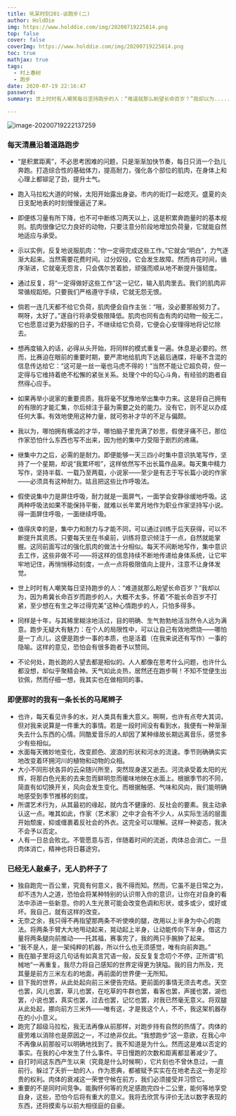 ```yaml
---
title: 吼呆时刻201-谈跑步(二)
author: HoldDie
img: https://www.holddie.com/img/20200719225814.png
top: false
cover: false
coverImg: https://www.holddie.com/img/20200719225814.png
toc: true
mathjax: true
tags:
  - 村上春树
  - 跑步
date: 2020-07-19 22:16:47
password:
summary: 世上时时有人嘲笑每日坚持跑步的人：“难道就那么盼望长命百岁？”我却以为......

---
```


![image-20200719222137259](https://www.holddie.com/img/20200719225814.png)

### 每天清晨沿着道路跑步

- “是积累距离”，不必思考困难的问题，只是渐渐加快节奏，每日只消一个劲儿奔跑。打造综合性的基础体力，提高耐力，强化各个部位的肌肉，在身体上和心理上都铆足了劲，提升士气。
- 跑入马拉松大道的时候，太阳开始露出身姿。市内的街灯一起熄灭。盛夏的炎日支配地表的时刻慢慢逼近了来。
- 即便练习量有所下降，也不可中断练习两天以上，这是积累奔跑量时的基本规则。肌肉很像记忆力良好的动物，只要注意分阶段地增加负荷量，它就能自然地适应与承受。
- 示以实例，反复地说服肌肉：“你一定得完成这些工作。”它就会“明白”，力气逐渐大起来。当然需要花费时间。过分奴役，它会发生故障。然而肯花时间，循序渐进，它就毫无怨言，只会偶尔苦着脸，顽强而顺从地不断提升强韧度。
- 通过反复，将“一定得做好这些工作”这一记忆，输入肌肉里去。我们的肌肉非常循规蹈矩。只要我们严格遵守手续，它就无怨无恨。
- 倘若一连几天都不给它负荷，肌肉便会自作主张：“哦，没必要那般努力了。啊呀，太好了。”遂自行将承受极限降低。肌肉也同有血有肉的动物一般无二，它也愿意过更为舒服的日子，不继续给它负荷，它便会心安理得地将记忆除去。
- 想再度输入的话，必得从头开始，将同样的模式重复一遍。休息是必要的。然而，比赛迫在眼前的重要时期，要严肃地给肌肉下达最后通牒，将毫不含混的信息传达给它：“这可是一丝一毫也马虎不得的！“当然不能让它超负荷，但一定得与它维持着绝不松懈的紧张关系。处理个中的勾心斗角，有经验的跑者自然得心应手。
- 如果再举小说家的重要资质，我将毫不犹豫地举出集中力来。这是将自己拥有的有限的才能汇集，尔后倾注于最为需要之处的能力。没有它，则不足以办成任何大事。有效地使用这种力量，就可弥补才华的不足与偏颇。
- 我以为，哪怕拥有横溢的才华，哪怕脑子里充满了妙思，假使牙痛不已，那位作家恐怕什么东西也写不出来，因为他的集中力受阻于剧烈的疼痛。
- 继集中力之后，必需的是耐力。即便能够一天三四小时集中意识执笔写作，坚持了一个星期，却说“我累坏啦”，这样依然写不出长篇作品来。每天集中精力写作，坚持半载、一载乃至两载，小说家——至少是有志于写长篇小说的作家——必须具有这种耐力。姑且把这些比作呼吸法。
- 假使说集中力是屏住呼吸，耐力就是一面屏气，一面学会安静徐缓地呼吸。这两种呼吸法如果不能保持平衡，就难以长年累月地作为职业作家坚持写小说。得一面屏住呼吸，一面继续呼吸。
- 值得庆幸的是，集中力和耐力与才能不同，可以通过训练于后天获得，可以不断提升其资质。只要每天坐在书桌前，训练将意识倾注于一点，自然就能掌握。这同前面写过的强化肌肉的做法十分相似。每天不间断地写作，集中意识去工作，这些非做不可——将这样的信息持续不断地传递给身体系统，让它牢牢地记住，再悄悄移动刻度，一点一点将极限值向上提升，注意不让身体发觉。

- 世上时时有人嘲笑每日坚持跑步的人：“难道就那么盼望长命百岁？”我却以为，因为希冀长命百岁而跑步的人，大概不太多。怀着“不能长命百岁不打紧，至少想在有生之年过得完美”这种心情跑步的人，只怕多得多。
- 同样是十年，与其稀里糊涂地活过，目的明确、生气勃勃地活当然令人远为满意。跑步无疑大有魅力：在个人的局限性中，可以让自己有效地燃烧——哪怕是一丁点儿，这便是跑步一事的本质，也是活着（在我来说还有写作）一事的隐喻。这样的意见，恐怕会有很多跑者予以赞同。
- 不论何处，跑长跑的人望去都是相似的。人人都像在思考什么问题，也许什么都没想，却似乎聚精会神。天气如此炎热，居然还在跑步啊！不知不觉便生出钦佩，然而仔细一想，我其实也在做相同的事。

### 即便那时的我有一条长长的马尾辫子

- 也许，每天看见许多的水，对人类具有重大意义。啊啊，也许有点夸大其词，但对我来说算是一件重大的事情。若是一段时间没有看到水，我便有一种渐渐失去什么东西的心情。同酷爱音乐的人却因了某种缘故长期远离音乐，感觉多少有些相似。
- 水面每天微妙地变化，改变颜色、波浪的形状和河水的流速。季节则确确实实地改变着环拥河川的植物和动物的众相。
- 大小不同形状各异的云朵随兴所至，突然现身遂又逝去。河流承受着太阳的光辉，将那白色光影的去来忽而鲜明忽而暖味地映在水面上。根据季节的不同，简直有如切换开关，风向会发生变化。而根据触感、气味和风向，我们能明确地感受到季节推移的刻度。
- 所谓艺术行为，从其最初的缘起，就内含不健康的、反社会的要素。我主动承认这一点。唯其如此，作家（艺术家）之中才会有不少人，从实际生活的层面开始颓废，抑或缠裹着反社会的外衣。这完全可以理解。这样一种姿态，我决不会予以否定。
- 人有一日总会败北。不管愿意与否，伴随着时间的流逝，肉体总会消亡。一旦肉体消亡，精神也将日暮途穷。

### 已经无人敲桌子，无人扔杯子了

- 独自跑完一百公里，究竟有何意义，我不得而知。然而，它虽不是日常之为，却不违为人之道，恐怕会将某种特别的认识带入你的意识，让你在对自身的看法中添进一些新意。你的人生光景可能会改变色调和形状，或多或少，或好或坏。我自己，就有这样的改变。
- 无奈之余，我只得不再指望那两条不听使唤的腿，改用以上半身为中心的跑法。将两条手臂大大地甩动起来，晃动起上半身，让动能传向下半身，借这力量将两条腿向前推动——托其福，赛事完了，我的两只手腕肿了起来。
- “我不是人，是一架纯粹的机器，所以什么也无须感觉，唯有向前奔跑。”
- 我在脑子里将这几句话有如真言咒语一般，反反复复念叨个不停，正所谓“机械地”一再重复。我尽力将自己感知的世界定得更为狭隘。我的目力所及，充其量是前方三米左右的地面，再前面的世界便一无所知。
- 目下我的世界，从此处起向前三米便告完结。更前面的事情无须去考虑。天空也罢，风儿也罢，草儿也罢，在吃草的牛群也罢，看客也罢，声援也罢，湖也罢，小说也罢，真实也罢，过去也罢，记忆也罢，对我已然毫无意义。将双腿从此处起，挪向前方三米外——唯有这，才是我这个人，不不，我这架机器存在的小小意义。
- 跑完了超级马拉松，我无法再像从前那样，对跑步持有自然的热情了。肉体的疲劳难以消除也是原因之一，不过绝非仅此。“我想跑步”这一意欲，在我心中不再像从前那般可以明确地找到了。我不知道是为什么。然而这是难以否定的事实。在我的心中发生了什么事件。平日慢跑的次数和距离都显著减少了。
- 自打时间这东西产生以来（究竟是什么时候啊），它片刻也不曾休息过，一直前行。躲过了夭折一劫的人，作为恩典，都被赋予实实在在地老去这一弥足珍贵的权利。肉体的衰减这一荣誉守候在前方，我们必须接受并习惯它。
- 重要的不是同时间竞争。能胸怀何等的充足感跑完四十二公里，能何等地享受自身，这些，恐怕今后将有重大的意义。我将去欣赏与评价无法以数字表现的东西，还将摸索与以前大相径庭的自豪。